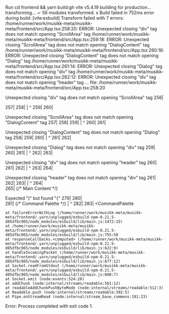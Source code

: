 Run cd frontend && yarn build:gh
vite v5.4.19 building for production...
transforming...
✓ 56 modules transformed.
x Build failed in 752ms
error during build:
[vite:esbuild] Transform failed with 7 errors:
/home/runner/work/musikk-meta/musikk-meta/frontend/src/App.tsx:258:20: ERROR: Unexpected closing "div" tag does not match opening "ScrollArea" tag
/home/runner/work/musikk-meta/musikk-meta/frontend/src/App.tsx:259:18: ERROR: Unexpected closing "ScrollArea" tag does not match opening "DialogContent" tag
/home/runner/work/musikk-meta/musikk-meta/frontend/src/App.tsx:260:16: ERROR: Unexpected closing "DialogContent" tag does not match opening "Dialog" tag
/home/runner/work/musikk-meta/musikk-meta/frontend/src/App.tsx:261:14: ERROR: Unexpected closing "Dialog" tag does not match opening "div" tag
/home/runner/work/musikk-meta/musikk-meta/frontend/src/App.tsx:262:12: ERROR: Unexpected closing "div" tag does not match opening "header" tag
...
file: /home/runner/work/musikk-meta/musikk-meta/frontend/src/App.tsx:258:20

Unexpected closing "div" tag does not match opening "ScrollArea" tag
256|                        </p>
257|                      </div>
258|                    </div>
   |                      ^
259|                  </ScrollArea>
260|                </DialogContent>

Unexpected closing "ScrollArea" tag does not match opening "DialogContent" tag
257|                      </div>
258|                    </div>
259|                  </ScrollArea>
   |                    ^
260|                </DialogContent>
261|              </Dialog>

Unexpected closing "DialogContent" tag does not match opening "Dialog" tag
258|                    </div>
259|                  </ScrollArea>
260|                </DialogContent>
   |                  ^
261|              </Dialog>
262|            </div>

Unexpected closing "Dialog" tag does not match opening "div" tag
259|                  </ScrollArea>
260|                </DialogContent>
261|              </Dialog>
   |                ^
262|            </div>
263|          </header>

Unexpected closing "div" tag does not match opening "header" tag
260|                </DialogContent>
261|              </Dialog>
262|            </div>
   |              ^
263|          </header>
264|  

Unexpected closing "header" tag does not match opening "div" tag
261|              </Dialog>
262|            </div>
263|          </header>
   |            ^
264|  
265|          {/* Main Content */}

Expected ")" but found "{"
279|        </div>
280|  
281|        {/* Command Palette */}
   |        ^
282|        <Suspense fallback={null}>
283|          <CommandPalette

    at failureErrorWithLog (/home/runner/work/musikk-meta/musikk-meta/frontend/.yarn/unplugged/esbuild-npm-0.21.5-d85dfbc965/node_modules/esbuild/lib/main.js:1472:15)
    at /home/runner/work/musikk-meta/musikk-meta/frontend/.yarn/unplugged/esbuild-npm-0.21.5-d85dfbc965/node_modules/esbuild/lib/main.js:755:50
    at responseCallbacks.<computed> (/home/runner/work/musikk-meta/musikk-meta/frontend/.yarn/unplugged/esbuild-npm-0.21.5-d85dfbc965/node_modules/esbuild/lib/main.js:622:9)
    at handleIncomingPacket (/home/runner/work/musikk-meta/musikk-meta/frontend/.yarn/unplugged/esbuild-npm-0.21.5-d85dfbc965/node_modules/esbuild/lib/main.js:677:12)
    at Socket.readFromStdout (/home/runner/work/musikk-meta/musikk-meta/frontend/.yarn/unplugged/esbuild-npm-0.21.5-d85dfbc965/node_modules/esbuild/lib/main.js:600:7)
    at Socket.emit (node:events:524:28)
    at addChunk (node:internal/streams/readable:561:12)
    at readableAddChunkPushByteMode (node:internal/streams/readable:512:3)
    at Readable.push (node:internal/streams/readable:392:5)
    at Pipe.onStreamRead (node:internal/stream_base_commons:191:23)
Error: Process completed with exit code 1.